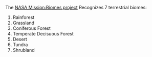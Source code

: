 The [NASA Mission:Biomes project](https://www.earthobservatory.nasa.gov/biome) Recognizes 7 terrestrial biomes:

1. Rainforest
2. Grassland
3. Coniferous Forest
4. Temperate Decisuous Forest
5. Desert
6. Tundra
7. Shrubland


